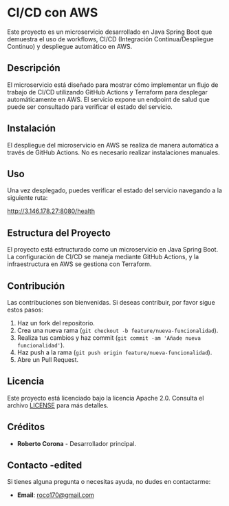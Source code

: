 # CI/CD con AWS

Este proyecto es un microservicio desarrollado en Java Spring Boot que demuestra el uso de workflows, CI/CD (Integración Continua/Despliegue Continuo) y despliegue automático en AWS.

## Descripción

El microservicio está diseñado para mostrar cómo implementar un flujo de trabajo de CI/CD utilizando GitHub Actions y Terraform para desplegar automáticamente en AWS. El servicio expone un endpoint de salud que puede ser consultado para verificar el estado del servicio.

## Instalación

El despliegue del microservicio en AWS se realiza de manera automática a través de GitHub Actions. No es necesario realizar instalaciones manuales.

## Uso

Una vez desplegado, puedes verificar el estado del servicio navegando a la siguiente ruta:


http://3.146.178.27:8080/health


## Estructura del Proyecto

El proyecto está estructurado como un microservicio en Java Spring Boot. La configuración de CI/CD se maneja mediante GitHub Actions, y la infraestructura en AWS se gestiona con Terraform.

## Contribución

Las contribuciones son bienvenidas. Si deseas contribuir, por favor sigue estos pasos:

1. Haz un fork del repositorio.
2. Crea una nueva rama (`git checkout -b feature/nueva-funcionalidad`).
3. Realiza tus cambios y haz commit (`git commit -am 'Añade nueva funcionalidad'`).
4. Haz push a la rama (`git push origin feature/nueva-funcionalidad`).
5. Abre un Pull Request.

## Licencia

Este proyecto está licenciado bajo la licencia Apache 2.0. Consulta el archivo [LICENSE](LICENSE) para más detalles.

## Créditos

- **Roberto Corona** - Desarrollador principal.

## Contacto -edited

Si tienes alguna pregunta o necesitas ayuda, no dudes en contactarme:

- **Email**: roco170@gmail.com
